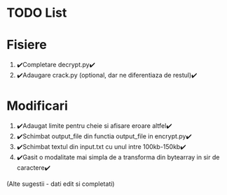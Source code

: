 # TODO List

# Fisiere
1. ✔️Completare decrypt.py✔️
2. ✔️Adaugare crack.py (optional, dar ne diferentiaza de restul)✔️

# Modificari
1. ✔️Adaugat limite pentru cheie si afisare eroare altfel✔️
2. ✔️Schimbat output_file din functia output_file in encrypt.py✔️
3. ✔️Schimbat textul din input.txt cu unul intre 100kb-150kb✔️
4. ✔️Gasit o modalitate mai simpla de a transforma din bytearray in sir de caractere✔️

(Alte sugestii - dati edit si completati)

